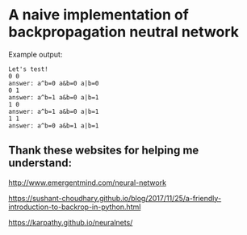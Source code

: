 A naive implementation of backpropagation neutral network
==================

Example output:
```
Let's test!
0 0
answer: a^b=0 a&b=0 a|b=0
0 1
answer: a^b=1 a&b=0 a|b=1
1 0
answer: a^b=1 a&b=0 a|b=1
1 1
answer: a^b=0 a&b=1 a|b=1
```

## Thank these websites for helping me understand:

http://www.emergentmind.com/neural-network

https://sushant-choudhary.github.io/blog/2017/11/25/a-friendly-introduction-to-backrop-in-python.html

https://karpathy.github.io/neuralnets/

